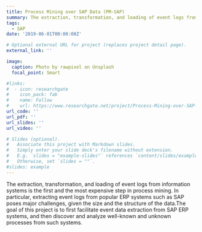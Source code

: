 ```yaml
---
title: Process Mining over SAP Data (PM-SAP)
summary: The extraction, transformation, and loading of event logs from information systems is the first and the most expensive step in process mining. In particular, extracting event logs from popular ERP systems such as SAP poses major challenges, given the size and the structure of the data.The goal of this project is to first facilitate event data extraction from SAP ERP systems, and then discover and analyze well-known and unknown processes from such systems.
tags:
  - SAP
date: '2019-06-01T00:00:00Z'

# Optional external URL for project (replaces project detail page).
external_link: ''

image:
  caption: Photo by rawpixel on Unsplash
  focal_point: Smart

#links:
#  - icon: researchgate
#    icon_pack: fab
#    name: Follow
#    url: https://www.researchgate.net/project/Process-Mining-over-SAP-Data
url_code: ''
url_pdf: ''
url_slides: ''
url_video: ''

# Slides (optional).
#   Associate this project with Markdown slides.
#   Simply enter your slide deck's filename without extension.
#   E.g. `slides = "example-slides"` references `content/slides/example-slides.md`.
#   Otherwise, set `slides = ""`.
#slides: example
---
```


The extraction, transformation, and loading of event logs from information systems is the first and the most expensive step in process mining. In particular, extracting event logs from popular ERP systems such as SAP poses major challenges, given the size and the structure of the data.The goal of this project is to first facilitate event data extraction from SAP ERP systems, and then discover and analyze well-known and unknown processes from such systems.